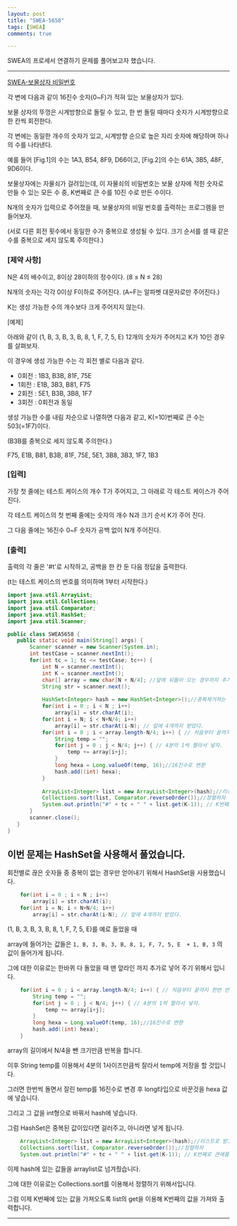 ```yaml
---
layout: post
title: "SWEA-5658"
tags: [SWEA]
comments: true

---
```


SWEA의 프로세서 연결하기 문제를 풀어보고자 했습니다.

---

<a href="https://swexpertacademy.com/main/code/problem/problemDetail.do?contestProbId=AWXRUN9KfZ8DFAUo&">SWEA-보물상자 비밀번호</a>

각 변에 다음과 같이 16진수 숫자(0~F)가 적혀 있는 보물상자가 있다.

보물 상자의 뚜껑은 시계방향으로 돌릴 수 있고, 한 번 돌릴 때마다 숫자가 시계방향으로 한 칸씩 회전한다.

 

각 변에는 동일한 개수의 숫자가 있고, 시계방향 순으로 높은 자리 숫자에 해당하며 하나의 수를 나타낸다.

예를 들어 [Fig.1]의 수는 1A3, B54, 8F9, D66이고, [Fig.2]의 수는 61A, 3B5, 48F, 9D6이다.

보물상자에는 자물쇠가 걸려있는데, 이 자물쇠의 비밀번호는 보물 상자에 적힌 숫자로 만들 수 있는 모든 수 중, K번째로 큰 수를 10진 수로 만든 수이다.

N개의 숫자가 입력으로 주어졌을 때, 보물상자의 비밀 번호를 출력하는 프로그램을 만들어보자.

(서로 다른 회전 횟수에서 동일한 수가 중복으로 생성될 수 있다. 크기 순서를 셀 때 같은 수를 중복으로 세지 않도록 주의한다.)


### [제약 사항]

N은 4의 배수이고, 8이상 28이하의 정수이다. (8 ≤ N ≤ 28)       

N개의 숫자는 각각 0이상 F이하로 주어진다. (A~F는 알파벳 대문자로만 주어진다.)

K는 생성 가능한 수의 개수보다 크게 주어지지 않는다.

[예제]
 

아래와 같이 (1, B, 3, B, 3, B, 8, 1, F, 7, 5, E) 12개의 숫자가 주어지고 K가 10인 경우를 살펴보자.

이 경우에 생성 가능한 수는 각 회전 별로 다음과 같다.  

* 0회전 : 1B3, B3B, 81F, 75E
* 1회전 : E1B, 3B3, B81, F75
* 2회전 : 5E1, B3B, 3B8, 1F7
* 3회전 : 0회전과 동일

생성 가능한 수를 내림 차순으로 나열하면 다음과 같고, K(=10)번째로 큰 수는 503(=1F7)이다.

(B3B를 중복으로 세지 않도록 주의한다.)

F75, E1B, B81, B3B, 81F, 75E, 5E1, 3B8, 3B3, 1F7, 1B3

### [입력]

가장 첫 줄에는 테스트 케이스의 개수 T가 주어지고, 그 아래로 각 테스트 케이스가 주어진다.

각 테스트 케이스의 첫 번째 줄에는 숫자의 개수 N과 크기 순서 K가 주어 진다.

그 다음 줄에는 16진수 0~F 숫자가 공백 없이 N개 주어진다.

### [출력]

출력의 각 줄은 '#t'로 시작하고, 공백을 한 칸 둔 다음 정답을 출력한다.

(t는 테스트 케이스의 번호를 의미하며 1부터 시작한다.)
 
 ```java
import java.util.ArrayList;
import java.util.Collections;
import java.util.Comparator;
import java.util.HashSet;
import java.util.Scanner;

public class SWEA5658 {
	public static void main(String[] args) {
		Scanner scanner = new Scanner(System.in);
		int testCase = scanner.nextInt();
		for(int tc = 1; tc <= testCase; tc++) {
			int N = scanner.nextInt();
			int K = scanner.nextInt();
			char[] array = new char[N + N/4]; //앞에 되돌아 오는 경우까지 추가
			String str = scanner.next();
			
			HashSet<Integer> hash = new HashSet<Integer>();//중복제거하는 해쉬셋
			for(int i = 0 ; i < N ; i++)
				array[i] = str.charAt(i);
			for(int i = N; i < N+N/4; i++)
				array[i] = str.charAt(i-N); // 앞에 4개까지 받았다.
			for(int i = 0 ; i < array.length-N/4; i++) { // 처음부터 끝까지 한번 반복을해보자.
				String temp = "";
				for(int j = 0 ; j < N/4; j++) { // 4분의 1씩 짤라서 넣자.
					temp += array[i+j]; 
				}
				long hexa = Long.valueOf(temp, 16);//16진수로 변환
				hash.add((int) hexa);
			}
			
			ArrayList<Integer> list = new ArrayList<Integer>(hash);//리스트로 받고
			Collections.sort(list, Comparator.reverseOrder());//정렬하자
			System.out.println("#" + tc + " " + list.get(K-1)); // K번째로 큰애를 뽑자.
		}
		scanner.close();
	}
}

 ```

## 이번 문제는 HashSet을 사용해서 풀었습니다.

회전별로 끊은 숫자들 중 중복이 없는 경우만 얻어내기 위해서 HashSet을 사용했습니다.

```java
	for(int i = 0 ; i < N ; i++)
		array[i] = str.charAt(i);
	for(int i = N; i < N+N/4; i++)
		array[i] = str.charAt(i-N); // 앞에 4개까지 받았다.

```

(1, B, 3, B, 3, B, 8, 1, F, 7, 5, E)를 예로 들었을 때 

array에 들어가는 값들은 `1, B, 3, B, 3, B, 8, 1, F, 7, 5, E  + 1, B, 3` 의 값이 들어가게 됩니다.

그에 대한 이유로는 한바퀴 다 돌았을 때 맨 앞라인 까지 추가로 넣어 주기 위해서 입니다.

```java
	for(int i = 0 ; i < array.length-N/4; i++) { // 처음부터 끝까지 한번 반복을해보자.
		String temp = "";
		for(int j = 0 ; j < N/4; j++) { // 4분의 1씩 짤라서 넣자.
			temp += array[i+j]; 
		}
		long hexa = Long.valueOf(temp, 16);//16진수로 변환
		hash.add((int) hexa);
	}
```

array의 길이에서 N/4을 뺀 크기만큼 반복을 합니다. 

이후 String temp를 이용해서 4분의 1사이즈만큼씩 잘라서 temp에 저장을 할 것입니다.

그러면 한번씩 돌면서 잘린 temp를 16진수로 변경 후 long타입으로 바꾼것을 hexa 값에 넣습니다.

그리고 그 값을 int형으로 바꿔서 hash에 넣습니다.

그럼 HashSet은 중복된 값이있다면 걸러주고, 아니라면 넣게 됩니다.

```java
	ArrayList<Integer> list = new ArrayList<Integer>(hash);//리스트로 받고
	Collections.sort(list, Comparator.reverseOrder());//정렬하자
	System.out.println("#" + tc + " " + list.get(K-1)); // K번째로 큰애를 뽑자.
```
이제 hash에 있는 값들을 arraylist로 넘겨줬습니다.

그에 대한 이유로는 Collections.sort를 이용해서 정렬하기 위해서입니다.

그럼 이제 K번째에 있는 값을 가져오도록 list의 get을 이용해 K번째의 값을 가져와 출력합니다.

---
